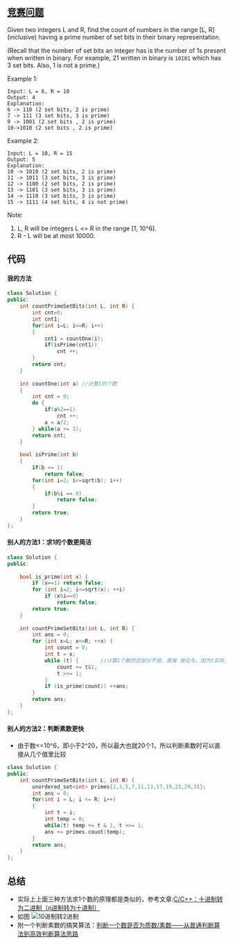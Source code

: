## [竞赛问题](https://leetcode.com/contest/weekly-contest-67/problems/prime-number-of-set-bits-in-binary-representation/)
Given two integers L and R, find the count of numbers in the range [L, R] (inclusive) having a prime number of set bits in their binary representation.

(Recall that the number of set bits an integer has is the number of 1s present when written in binary. For example, 21 written in binary is ```10101``` which has 3 set bits. Also, 1 is not a prime.)

Example 1:
```
Input: L = 6, R = 10
Output: 4
Explanation:
6 -> 110 (2 set bits, 2 is prime)
7 -> 111 (3 set bits, 3 is prime)
9 -> 1001 (2 set bits , 2 is prime)
10->1010 (2 set bits , 2 is prime)
```
Example 2:
```
Input: L = 10, R = 15
Output: 5
Explanation:
10 -> 1010 (2 set bits, 2 is prime)
11 -> 1011 (3 set bits, 3 is prime)
12 -> 1100 (2 set bits, 2 is prime)
13 -> 1101 (3 set bits, 3 is prime)
14 -> 1110 (3 set bits, 3 is prime)
15 -> 1111 (4 set bits, 4 is not prime)
```
Note:
1. L, R will be integers L <= R in the range [1, 10^6].
2. R - L will be at most 10000.

## 代码
#### 我的方法
```C++
class Solution {
public:
    int countPrimeSetBits(int L, int R) {
        int cnt=0;
        int cnt1;
        for(int i=L; i<=R; i++)
        {
            cnt1 = countOne(i);
            if(isPrime(cnt1))
                cnt ++;
        }
        return cnt;
    }
    
    int countOne(int a) //计算1的个数
    {
        int cnt = 0;
        do {
            if(a%2==1)
                cnt ++;
            a = a/2;
        } while(a >= 1);
        return cnt;
    }
    
    bool isPrime(int b)
    {
        if(b <= 1)
            return false;
        for(int i=2; i<=sqrt(b); i++)
        {
            if(b%i == 0)
                return false;
        }
        return true;
    }
};
```

#### 别人的方法1：求1的个数更简洁
```C++
class Solution {
public:
    
    bool is_prime(int x) {
        if (x==1) return false;
        for (int i=2; i<=sqrt(x); ++i)
            if (x%i==0)
                return false;
        return true;
    }
    
    int countPrimeSetBits(int L, int R) {
        int ans = 0;
        for (int x=L; x<=R; ++x) {
            int count = 0;
            int t = x;
            while (t) {       //计算1个数的这部分不错，直接 按位与，因为t实际上就是以二进制形式存在内存中的，相当于最低位&1，然后右移（除2）
                count += t&1;
                t >>= 1;
            }
            if (is_prime(count)) ++ans;
        }
        return ans;
    }
};
```

#### 别人的方法2：判断素数更快
* 由于数<=10^6，即小于2^20，所以最大也就20个1，所以判断素数时可以直接从几个值里比较
```C++
class Solution {
public:
    int countPrimeSetBits(int L, int R) {
        unordered_set<int> primes{2,3,5,7,11,13,17,19,23,29,31};
        int ans = 0;
        for(int i = L; i <= R; i++)
        {
            int t = i;
            int temp = 0;
            while(t) temp += t & 1, t >>= 1;
            ans += primes.count(temp);
        }
        return ans;
    }
};
```

## 总结
* 实际上上面三种方法求1个数的原理都是类似的，参考文章:[C/C++：十进制转为二进制（n进制转为十进制）](http://blog.csdn.net/lixiaogang_theanswer/article/details/53471427)
* 如图 ![10进制转2进制](http://img.blog.csdn.net/20161205223920272)
* 附一个判断素数的搞笑算法：[判断一个数是否为质数/素数——从普通判断算法到高效判断算法思路](http://blog.csdn.net/huang_miao_xin/article/details/51331710)
